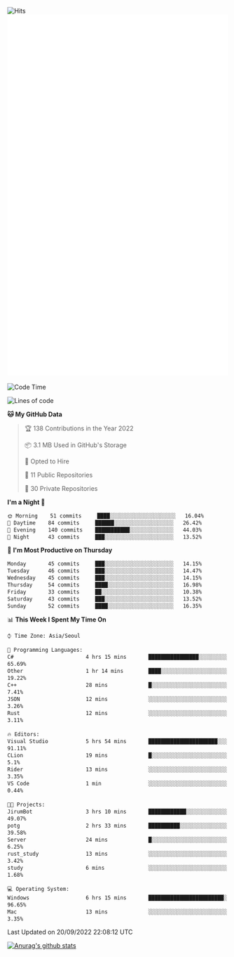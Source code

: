 ![Hits](https://hits.seeyoufarm.com/api/count/incr/badge.svg?url=https%3A%2F%2Fgithub.com%2Fkokose1234&count_bg=%2379C83D&title_bg=%23555555&icon=apple.svg&icon_color=%23E7E7E7&title=hits&edge_flat=false)
<br/>
![Metrics](https://github.com/kokose1234/kokose1234/blob/main/github-metrics.svg)

<!--START_SECTION:waka-->
![Code Time](http://img.shields.io/badge/Code%20Time-694%20hrs%2038%20mins-blue)

![Lines of code](https://img.shields.io/badge/From%20Hello%20World%20I%27ve%20Written-901%20Thousand%20lines%20of%20code-blue)

**🐱 My GitHub Data** 

> 🏆 138 Contributions in the Year 2022
 > 
> 📦 3.1 MB Used in GitHub's Storage 
 > 
> 💼 Opted to Hire
 > 
> 📜 11 Public Repositories 
 > 
> 🔑 30 Private Repositories  
 > 
**I'm a Night 🦉** 

```text
🌞 Morning    51 commits     ████░░░░░░░░░░░░░░░░░░░░░   16.04% 
🌆 Daytime    84 commits     ██████░░░░░░░░░░░░░░░░░░░   26.42% 
🌃 Evening    140 commits    ███████████░░░░░░░░░░░░░░   44.03% 
🌙 Night      43 commits     ███░░░░░░░░░░░░░░░░░░░░░░   13.52%

```
📅 **I'm Most Productive on Thursday** 

```text
Monday       45 commits     ███░░░░░░░░░░░░░░░░░░░░░░   14.15% 
Tuesday      46 commits     ███░░░░░░░░░░░░░░░░░░░░░░   14.47% 
Wednesday    45 commits     ███░░░░░░░░░░░░░░░░░░░░░░   14.15% 
Thursday     54 commits     ████░░░░░░░░░░░░░░░░░░░░░   16.98% 
Friday       33 commits     ██░░░░░░░░░░░░░░░░░░░░░░░   10.38% 
Saturday     43 commits     ███░░░░░░░░░░░░░░░░░░░░░░   13.52% 
Sunday       52 commits     ████░░░░░░░░░░░░░░░░░░░░░   16.35%

```


📊 **This Week I Spent My Time On** 

```text
⌚︎ Time Zone: Asia/Seoul

💬 Programming Languages: 
C#                       4 hrs 15 mins       ████████████████░░░░░░░░░   65.69% 
Other                    1 hr 14 mins        ████░░░░░░░░░░░░░░░░░░░░░   19.22% 
C++                      28 mins             █░░░░░░░░░░░░░░░░░░░░░░░░   7.41% 
JSON                     12 mins             ░░░░░░░░░░░░░░░░░░░░░░░░░   3.26% 
Rust                     12 mins             ░░░░░░░░░░░░░░░░░░░░░░░░░   3.11%

🔥 Editors: 
Visual Studio            5 hrs 54 mins       ██████████████████████░░░   91.11% 
CLion                    19 mins             █░░░░░░░░░░░░░░░░░░░░░░░░   5.1% 
Rider                    13 mins             ░░░░░░░░░░░░░░░░░░░░░░░░░   3.35% 
VS Code                  1 min               ░░░░░░░░░░░░░░░░░░░░░░░░░   0.44%

🐱‍💻 Projects: 
JirumBot                 3 hrs 10 mins       ████████████░░░░░░░░░░░░░   49.07% 
potg                     2 hrs 33 mins       ██████████░░░░░░░░░░░░░░░   39.58% 
Server                   24 mins             █░░░░░░░░░░░░░░░░░░░░░░░░   6.25% 
rust_study               13 mins             ░░░░░░░░░░░░░░░░░░░░░░░░░   3.42% 
study                    6 mins              ░░░░░░░░░░░░░░░░░░░░░░░░░   1.68%

💻 Operating System: 
Windows                  6 hrs 15 mins       ████████████████████████░   96.65% 
Mac                      13 mins             ░░░░░░░░░░░░░░░░░░░░░░░░░   3.35%

```


 Last Updated on 20/09/2022 22:08:12 UTC
<!--END_SECTION:waka-->

[![Anurag's github stats](https://github-readme-stats.vercel.app/api?username=kokose1234&theme=dracula)](https://github.com/anuraghazra/github-readme-stats)



	
